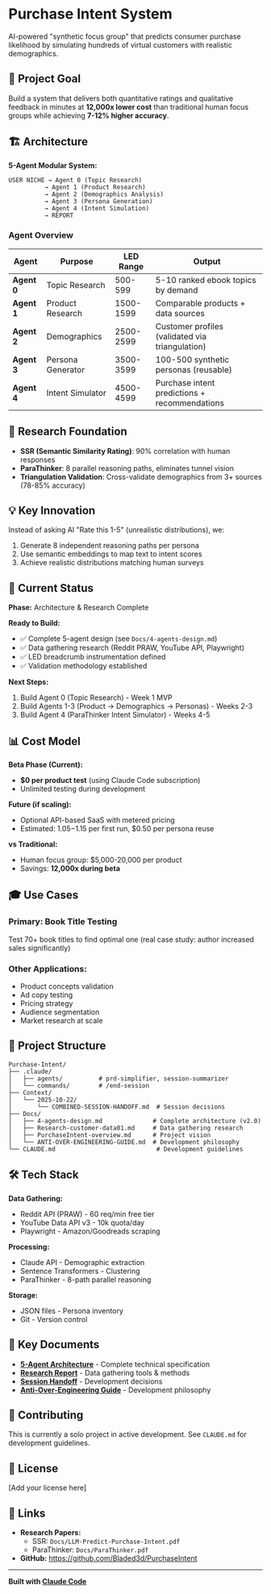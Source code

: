 # Purchase Intent System

AI-powered "synthetic focus group" that predicts consumer purchase likelihood by simulating hundreds of virtual customers with realistic demographics.

## 🎯 Project Goal

Build a system that delivers both quantitative ratings and qualitative feedback in minutes at **12,000x lower cost** than traditional human focus groups while achieving **7-12% higher accuracy**.

## 🏗️ Architecture

**5-Agent Modular System:**

```
USER NICHE → Agent 0 (Topic Research)
          → Agent 1 (Product Research)
          → Agent 2 (Demographics Analysis)
          → Agent 3 (Persona Generation)
          → Agent 4 (Intent Simulation)
          → REPORT
```

### Agent Overview

| Agent | Purpose | LED Range | Output |
|-------|---------|-----------|--------|
| **Agent 0** | Topic Research | 500-599 | 5-10 ranked ebook topics by demand |
| **Agent 1** | Product Research | 1500-1599 | Comparable products + data sources |
| **Agent 2** | Demographics | 2500-2599 | Customer profiles (validated via triangulation) |
| **Agent 3** | Persona Generator | 3500-3599 | 100-500 synthetic personas (reusable) |
| **Agent 4** | Intent Simulator | 4500-4599 | Purchase intent predictions + recommendations |

## 🔬 Research Foundation

- **SSR (Semantic Similarity Rating)**: 90% correlation with human responses
- **ParaThinker**: 8 parallel reasoning paths, eliminates tunnel vision
- **Triangulation Validation**: Cross-validate demographics from 3+ sources (78-85% accuracy)

## 💡 Key Innovation

Instead of asking AI "Rate this 1-5" (unrealistic distributions), we:
1. Generate 8 independent reasoning paths per persona
2. Use semantic embeddings to map text to intent scores
3. Achieve realistic distributions matching human surveys

## 🚀 Current Status

**Phase:** Architecture & Research Complete

**Ready to Build:**
- ✅ Complete 5-agent design (see `Docs/4-agents-design.md`)
- ✅ Data gathering research (Reddit PRAW, YouTube API, Playwright)
- ✅ LED breadcrumb instrumentation defined
- ✅ Validation methodology established

**Next Steps:**
1. Build Agent 0 (Topic Research) - Week 1 MVP
2. Build Agents 1-3 (Product → Demographics → Personas) - Weeks 2-3
3. Build Agent 4 (ParaThinker Intent Simulator) - Weeks 4-5

## 📊 Cost Model

**Beta Phase (Current):**
- **$0 per product test** (using Claude Code subscription)
- Unlimited testing during development

**Future (if scaling):**
- Optional API-based SaaS with metered pricing
- Estimated: $1.05-$1.15 per first run, $0.50 per persona reuse

**vs Traditional:**
- Human focus group: $5,000-20,000 per product
- Savings: **12,000x during beta**

## 🎓 Use Cases

### Primary: Book Title Testing
Test 70+ book titles to find optimal one (real case study: author increased sales significantly)

### Other Applications:
- Product concepts validation
- Ad copy testing
- Pricing strategy
- Audience segmentation
- Market research at scale

## 📁 Project Structure

```
Purchase-Intent/
├── .claude/
│   ├── agents/          # prd-simplifier, session-summarizer
│   └── commands/        # /end-session
├── Context/
│   └── 2025-10-22/
│       └── COMBINED-SESSION-HANDOFF.md  # Session decisions
├── Docs/
│   ├── 4-agents-design.md              # Complete architecture (v2.0)
│   ├── Research-customer-data01.md     # Data gathering research
│   ├── PurchaseIntent-overview.md      # Project vision
│   └── ANTI-OVER-ENGINEERING-GUIDE.md  # Development philosophy
└── CLAUDE.md                            # Development guidelines

```

## 🛠️ Tech Stack

**Data Gathering:**
- Reddit API (PRAW) - 60 req/min free tier
- YouTube Data API v3 - 10k quota/day
- Playwright - Amazon/Goodreads scraping

**Processing:**
- Claude API - Demographic extraction
- Sentence Transformers - Clustering
- ParaThinker - 8-path parallel reasoning

**Storage:**
- JSON files - Persona inventory
- Git - Version control

## 📖 Key Documents

- **[5-Agent Architecture](Docs/4-agents-design.md)** - Complete technical specification
- **[Research Report](Docs/Research-customer-data01.md)** - Data gathering tools & methods
- **[Session Handoff](Context/2025-10-22/COMBINED-SESSION-HANDOFF.md)** - Development decisions
- **[Anti-Over-Engineering Guide](Docs/ANTI-OVER-ENGINEERING-GUIDE.md)** - Development philosophy

## 🤝 Contributing

This is currently a solo project in active development. See `CLAUDE.md` for development guidelines.

## 📄 License

[Add your license here]

## 🔗 Links

- **Research Papers:**
  - SSR: `Docs/LLM-Predict-Purchase-Intent.pdf`
  - ParaThinker: `Docs/ParaThinker.pdf`
- **GitHub:** https://github.com/Bladed3d/PurchaseIntent

---

**Built with [Claude Code](https://claude.com/claude-code)**
